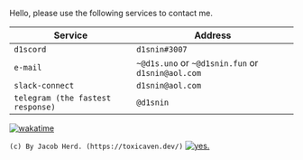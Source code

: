 Hello, please use the following services to contact me.

| Service                           | Address                                             |
|-----------------------------------|-----------------------------------------------------|
| `d1scord`                         | `d1snin#3007`                                     |
| `e-mail`                          | `~@d1s.uno` or `~@d1snin.fun` or `d1snin@aol.com` |
| `slack-connect`                   | `d1snin@aol.com`                                  |
| `telegram (the fastest response)` | `@d1snin`                                         |

[![wakatime](https://github-readme-stats.vercel.app/api/wakatime?username=d1snin&theme=dracula&v=2)](https://github.com/d1snin)

`(c) By Jacob Herd. (https://toxicaven.dev/)`
[![yes.](https://media.discordapp.net/attachments/835130373209849918/895776013559164938/5pn1ui.png)](https://github.com/d1snin)

